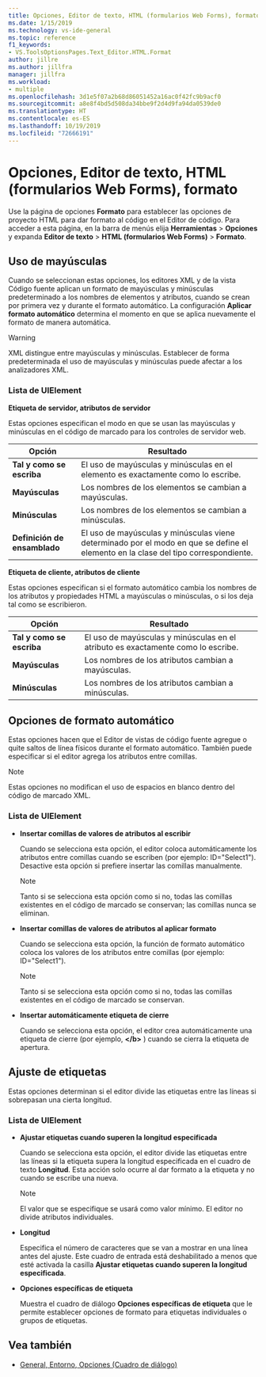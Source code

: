 ```yaml
---
title: Opciones, Editor de texto, HTML (formularios Web Forms), formato
ms.date: 1/15/2019
ms.technology: vs-ide-general
ms.topic: reference
f1_keywords:
- VS.ToolsOptionsPages.Text_Editor.HTML.Format
author: jillre
ms.author: jillfra
manager: jillfra
ms.workload:
- multiple
ms.openlocfilehash: 3d1e5f07a2b68d86051452a16ac0f42fc9b9acf0
ms.sourcegitcommit: a8e8f4bd5d508da34bbe9f2d4d9fa94da0539de0
ms.translationtype: HT
ms.contentlocale: es-ES
ms.lasthandoff: 10/19/2019
ms.locfileid: "72666191"
---
```

# <a name="options-text-editor-html-web-forms-formatting"></a>Opciones, Editor de texto, HTML (formularios Web Forms), formato

Use la página de opciones **Formato** para establecer las opciones de proyecto HTML para dar formato al código en el Editor de código. Para acceder a esta página, en la barra de menús elija **Herramientas** > **Opciones** y expanda **Editor de texto** > **HTML (formularios Web Forms)**  > **Formato**.

## <a name="capitalization"></a>Uso de mayúsculas

Cuando se seleccionan estas opciones, los editores XML y de la vista Código fuente aplican un formato de mayúsculas y minúsculas predeterminado a los nombres de elementos y atributos, cuando se crean por primera vez y durante el formato automático. La configuración **Aplicar formato automático** determina el momento en que se aplica nuevamente el formato de manera automática.

> [!WARNING]
> XML distingue entre mayúsculas y minúsculas. Establecer de forma predeterminada el uso de mayúsculas y minúsculas puede afectar a los analizadores XML.

### <a name="uielement-list"></a>Lista de UIElement

**Etiqueta de servidor, atributos de servidor**

Estas opciones especifican el modo en que se usan las mayúsculas y minúsculas en el código de marcado para los controles de servidor web.

|Opción|Resultado|
|---------------------------------|------------------------------|
|**Tal y como se escriba**|El uso de mayúsculas y minúsculas en el elemento es exactamente como lo escribe.|
|**Mayúsculas**|Los nombres de los elementos se cambian a mayúsculas.|
|**Minúsculas**|Los nombres de los elementos se cambian a minúsculas.|
|**Definición de ensamblado**|El uso de mayúsculas y minúsculas viene determinado por el modo en que se define el elemento en la clase del tipo correspondiente.|

**Etiqueta de cliente, atributos de cliente**

Estas opciones especifican si el formato automático cambia los nombres de los atributos y propiedades HTML a mayúsculas o minúsculas, o si los deja tal como se escribieron.

|Opción|Resultado|
|---------------------------------|------------------------------|
|**Tal y como se escriba**|El uso de mayúsculas y minúsculas en el atributo es exactamente como lo escribe.|
|**Mayúsculas**|Los nombres de los atributos cambian a mayúsculas.|
|**Minúsculas**|Los nombres de los atributos cambian a minúsculas.|

## <a name="automatic-formatting-options"></a>Opciones de formato automático

Estas opciones hacen que el Editor de vistas de código fuente agregue o quite saltos de línea físicos durante el formato automático. También puede especificar si el editor agrega los atributos entre comillas.

> [!NOTE]
> Estas opciones no modifican el uso de espacios en blanco dentro del código de marcado XML.

### <a name="uielement-list"></a>Lista de UIElement

- **Insertar comillas de valores de atributos al escribir**

   Cuando se selecciona esta opción, el editor coloca automáticamente los atributos entre comillas cuando se escriben (por ejemplo: ID="Select1"). Desactive esta opción si prefiere insertar las comillas manualmente.

   > [!NOTE]
   > Tanto si se selecciona esta opción como si no, todas las comillas existentes en el código de marcado se conservan; las comillas nunca se eliminan.

- **Insertar comillas de valores de atributos al aplicar formato**

   Cuando se selecciona esta opción, la función de formato automático coloca los valores de los atributos entre comillas (por ejemplo: ID="Select1").

   > [!NOTE]
   > Tanto si se selecciona esta opción como si no, todas las comillas existentes en el código de marcado se conservan.

- **Insertar automáticamente etiqueta de cierre**

   Cuando se selecciona esta opción, el editor crea automáticamente una etiqueta de cierre (por ejemplo, **\</b>** ) cuando se cierra la etiqueta de apertura.

## <a name="tag-wrapping"></a>Ajuste de etiquetas

Estas opciones determinan si el editor divide las etiquetas entre las líneas si sobrepasan una cierta longitud.

### <a name="uielement-list"></a>Lista de UIElement

- **Ajustar etiquetas cuando superen la longitud especificada**

   Cuando se selecciona esta opción, el editor divide las etiquetas entre las líneas si la etiqueta supera la longitud especificada en el cuadro de texto **Longitud**. Esta acción solo ocurre al dar formato a la etiqueta y no cuando se escribe una nueva.

   > [!NOTE]
   > El valor que se especifique se usará como valor mínimo. El editor no divide atributos individuales.

- **Longitud**

   Especifica el número de caracteres que se van a mostrar en una línea antes del ajuste. Este cuadro de entrada está deshabilitado a menos que esté activada la casilla **Ajustar etiquetas cuando superen la longitud especificada**.

- **Opciones específicas de etiqueta**

   Muestra el cuadro de diálogo **Opciones específicas de etiqueta** que le permite establecer opciones de formato para etiquetas individuales o grupos de etiquetas.

## <a name="see-also"></a>Vea también

- [General, Entorno, Opciones (Cuadro de diálogo)](../../ide/reference/general-environment-options-dialog-box.md)